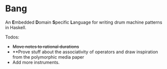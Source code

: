 Bang
====

An <b>E</b>mbedded <b>D</b>omain <b>S</b>pecific <b>L</b>anguage for writing drum machine patterns in Haskell.

Todos:
- <s>Move notes to rational durations</s>
- **Prove stuff about the associativity of operators and draw inspiration from the polymorphic media paper
- Add more instruments.